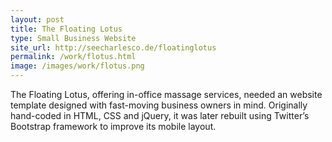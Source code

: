 ```yaml
---
layout: post
title: The Floating Lotus
type: Small Business Website
site_url: http://seecharlesco.de/floatinglotus
permalink: /work/flotus.html
image: /images/work/flotus.png
---
```



The Floating Lotus, offering in-office massage services, needed an website template designed with fast-moving business owners in mind. Originally hand-coded in HTML, CSS and jQuery, it was later rebuilt using Twitter’s Bootstrap framework to improve its mobile layout.